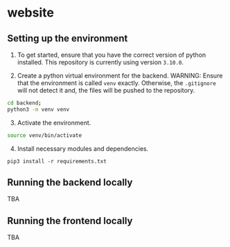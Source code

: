 # website

## Setting up the environment

1. To get started, ensure that you have the correct version of python installed. This repository is currently using version `3.10.0`.

2. Create a python virtual environment for the backend. WARNING: Ensure that the environment is called `venv` exactly. Otherwise, the `.gitignore` will not detect it and, the files will be pushed to the repository.

```zsh
cd backend;
python3 -m venv venv
```

3. Activate the environment.

```zsh
source venv/bin/activate
```

4. Install necessary modules and dependencies.

```
pip3 install -r requirements.txt
```

## Running the backend locally

TBA

## Running the frontend locally

TBA

